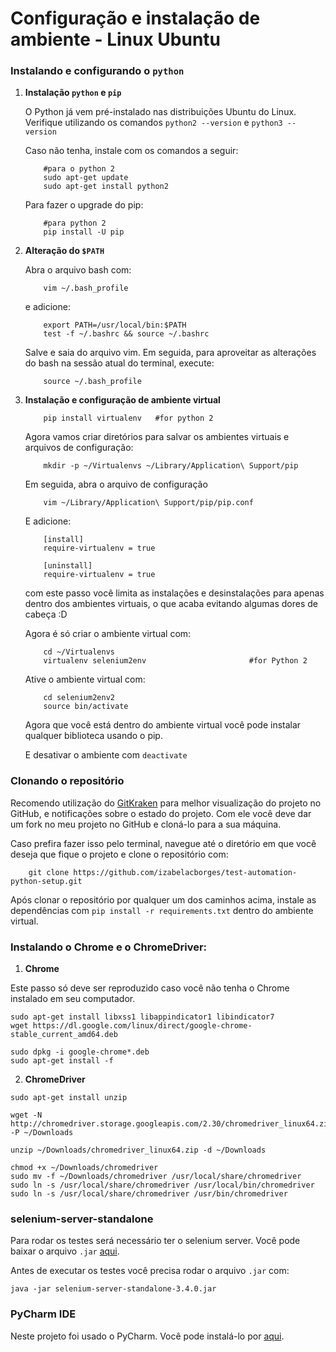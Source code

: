 # Configuração e instalação de ambiente - Linux Ubuntu

### Instalando e configurando o `python`
1. __Instalação `python` e `pip`__
    
    O Python já vem pré-instalado nas distribuições Ubuntu do Linux.
    Verifique utilizando os comandos `python2 --version` e `python3 --version`
    
    Caso não tenha, instale com os comandos a seguir:
    ```shell
        #para o python 2
        sudo apt-get update
        sudo apt-get install python2
    ```
    
    Para fazer o upgrade do pip:
    ```shell
        #para python 2
        pip install -U pip
    ```
    
2. __Alteração do `$PATH`__

    Abra o arquivo bash com:
    ```shell
        vim ~/.bash_profile
    ```
    e adicione:
    ```shell
        export PATH=/usr/local/bin:$PATH
        test -f ~/.bashrc && source ~/.bashrc
    ```
    Salve e saia do arquivo vim. Em seguida, para aproveitar as alterações do bash na sessão atual do terminal, execute:
    ```shell
        source ~/.bash_profile
    ```
3. __Instalação e configuração de ambiente virtual__
    
    ```shell
        pip install virtualenv   #for python 2
    ```
    Agora vamos criar diretórios para salvar os ambientes virtuais e arquivos de configuração:
    ```shell
        mkdir -p ~/Virtualenvs ~/Library/Application\ Support/pip
    ```
    Em seguida, abra o arquivo de configuração
    ```shell
        vim ~/Library/Application\ Support/pip/pip.conf
    ```
    E adicione:
    ```shell
        [install]
        require-virtualenv = true

        [uninstall]
        require-virtualenv = true
    ```
    com este passo você limita as instalações e desinstalações para apenas dentro dos ambientes virtuais, o que acaba evitando algumas dores de cabeça :D
    
    Agora é só criar o ambiente virtual com:
    ```shell
        cd ~/Virtualenvs
        virtualenv selenium2env                       #for Python 2
    ```
    Ative o ambiente virtual com: 
    ```shell
        cd selenium2env2
        source bin/activate
    ```
    Agora que você está dentro do ambiente virtual você pode instalar qualquer biblioteca usando o pip.
    
    E desativar o ambiente com `deactivate`

### Clonando o repositório
Recomendo utilização do [GitKraken](http://gitkraken.com/) para melhor visualização do projeto no GitHub, e notificações sobre o estado do projeto. Com ele você deve dar um fork no meu projeto no GitHub e cloná-lo para a sua máquina.

Caso prefira fazer isso pelo terminal, navegue até o diretório em que você deseja que fique o projeto e clone o repositório com:
```shell
    git clone https://github.com/izabelacborges/test-automation-python-setup.git
```
Após clonar o repositório por qualquer um dos caminhos acima, instale as dependências com `pip install -r requirements.txt` dentro do ambiente virtual.

### Instalando o Chrome e o ChromeDriver:
1. __Chrome__

Este passo só deve ser reproduzido caso você não tenha o Chrome instalado em seu computador.

```shell
sudo apt-get install libxss1 libappindicator1 libindicator7
wget https://dl.google.com/linux/direct/google-chrome-stable_current_amd64.deb

sudo dpkg -i google-chrome*.deb
sudo apt-get install -f
```
2. __ChromeDriver__

```shell
sudo apt-get install unzip

wget -N http://chromedriver.storage.googleapis.com/2.30/chromedriver_linux64.zip -P ~/Downloads
    
unzip ~/Downloads/chromedriver_linux64.zip -d ~/Downloads
    
chmod +x ~/Downloads/chromedriver
sudo mv -f ~/Downloads/chromedriver /usr/local/share/chromedriver
sudo ln -s /usr/local/share/chromedriver /usr/local/bin/chromedriver
sudo ln -s /usr/local/share/chromedriver /usr/bin/chromedriver
```

### selenium-server-standalone
Para rodar os testes será necessário ter o selenium server. Você pode baixar o arquivo `.jar` [aqui](https://goo.gl/s4o9Vx).

Antes de executar os testes você precisa rodar o arquivo `.jar` com:
```shell
java -jar selenium-server-standalone-3.4.0.jar
```

### PyCharm IDE
Neste projeto foi usado o PyCharm. Você pode instalá-lo por [aqui](https://www.jetbrains.com/pycharm/download/).